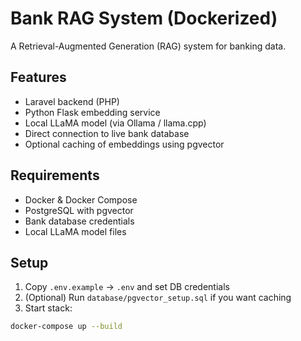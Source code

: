 # Bank RAG System (Dockerized)

A Retrieval-Augmented Generation (RAG) system for banking data.

## Features
- Laravel backend (PHP)
- Python Flask embedding service
- Local LLaMA model (via Ollama / llama.cpp)
- Direct connection to live bank database
- Optional caching of embeddings using pgvector

## Requirements
- Docker & Docker Compose
- PostgreSQL with pgvector
- Bank database credentials
- Local LLaMA model files

## Setup

1. Copy `.env.example` → `.env` and set DB credentials
2. (Optional) Run `database/pgvector_setup.sql` if you want caching
3. Start stack:

```bash
docker-compose up --build
